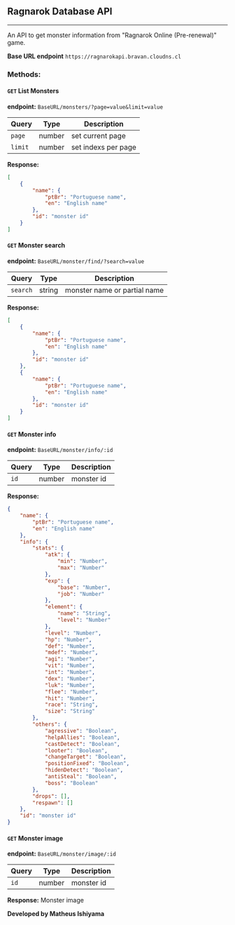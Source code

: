 ## Ragnarok Database API

---

An API to get monster information from "Ragnarok Online (Pre-renewal)" game.

**Base URL endpoint** `https://ragnarokapi.bravan.cloudns.cl`

### Methods:

#### `GET` List Monsters

**endpoint:** `BaseURL/monsters/?page=value&limit=value`

| Query   | Type   | Description         |
| ------- | ------ | ------------------- |
| `page`  | number | set current page    |
| `limit` | number | set indexs per page |

**Response:**

```json
[
    {
        "name": {
            "ptBr": "Portuguese name",
            "en": "English name"
        },
        "id": "monster id"
    }
]
```

#### `GET` Monster search

**endpoint:** `BaseURL/monster/find/?search=value`

| Query    | Type   | Description                  |
| -------- | ------ | ---------------------------- |
| `search` | string | monster name or partial name |

**Response:**

```json
[
    {
        "name": {
            "ptBr": "Portuguese name",
            "en": "English name"
        },
        "id": "monster id"
    },
    {
        "name": {
            "ptBr": "Portuguese name",
            "en": "English name"
        },
        "id": "monster id"
    }
]
```

#### `GET` Monster info

**endpoint:** `BaseURL/monster/info/:id`

| Query | Type   | Description |
| ----- | ------ | ----------- |
| `id`  | number | monster id  |

**Response:**

```json
{
    "name": {
        "ptBr": "Portuguese name",
        "en": "English name"
    },
    "info": {
        "stats": {
            "atk": {
                "min": "Number",
                "max": "Number"
            },
            "exp": {
                "base": "Number",
                "job": "Number"
            },
            "element": {
                "name": "String",
                "level": "Number"
            },
            "level": "Number",
            "hp": "Number",
            "def": "Number",
            "mdef": "Number",
            "agi": "Number",
            "vit": "Number",
            "int": "Number",
            "dex": "Number",
            "luk": "Number",
            "flee": "Number",
            "hit": "Number",
            "race": "String",
            "size": "String"
        },
        "others": {
            "agressive": "Boolean",
            "helpAllies": "Boolean",
            "castDetect": "Boolean",
            "looter": "Boolean",
            "changeTarget": "Boolean",
            "positionFixed": "Boolean",
            "hidenDetect": "Boolean",
            "antiSteal": "Boolean",
            "boss": "Boolean"
        },
        "drops": [],
        "respawn": []
    },
    "id": "monster id"
}
```

#### `GET` Monster image

**endpoint:** `BaseURL/monster/image/:id`

| Query | Type   | Description |
| ----- | ------ | ----------- |
| `id`  | number | monster id  |

**Response:**
Monster image

**Developed by Matheus Ishiyama**

